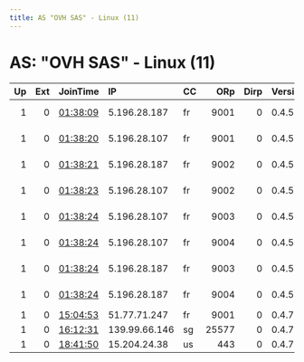 ```yaml
---
title: AS "OVH SAS" - Linux (11)
---
```


# AS: "OVH SAS" - Linux (11)

|   Up |   Ext | JoinTime                                                                                              | IP            | CC   |   ORp |   Dirp | Version   | Contact                   | Nickname            |   eFamMembers |
|-----:|------:|:------------------------------------------------------------------------------------------------------|:--------------|:-----|------:|-------:|:----------|:--------------------------|:--------------------|--------------:|
|    1 |     0 | [01:38:09](https://nusenu.github.io/OrNetStats/w/relay/39D17960F2148AA1EF86ECE9C57D2D16385EB163.html) | 5.196.28.187  | fr   |  9001 |      0 | 0.4.5.16  | anonymous1 anonymous@mail | relay1              |             1 |
|    1 |     0 | [01:38:20](https://nusenu.github.io/OrNetStats/w/relay/D0A5F7FDC35AFC68ECE3D734FA0F720F824668B3.html) | 5.196.28.107  | fr   |  9001 |      0 | 0.4.5.16  | anonymous1 anonymous@mail | relay1              |             1 |
|    1 |     0 | [01:38:21](https://nusenu.github.io/OrNetStats/w/relay/BC5AA7340BDDAC37DB4B8FBC8DC4468CAC990594.html) | 5.196.28.187  | fr   |  9002 |      0 | 0.4.5.16  | anonymous2 anonymous@mail | relay2              |             1 |
|    1 |     0 | [01:38:23](https://nusenu.github.io/OrNetStats/w/relay/F294CEDD1CA92F8EDE2A9BB47D506696FD800C86.html) | 5.196.28.107  | fr   |  9002 |      0 | 0.4.5.16  | anonymous2 anonymous@mail | relay2              |             1 |
|    1 |     0 | [01:38:24](https://nusenu.github.io/OrNetStats/w/relay/354BCA697D374D19D8F8D6FF4A88C5FD8003CFDF.html) | 5.196.28.107  | fr   |  9003 |      0 | 0.4.5.16  | anonymous3 anonymous@mail | relay3              |             1 |
|    1 |     0 | [01:38:24](https://nusenu.github.io/OrNetStats/w/relay/7C2BC2ECB4051A8AB7D3675D1EBB36B95B479766.html) | 5.196.28.107  | fr   |  9004 |      0 | 0.4.5.16  | anonymous4 anonymous@mail | relay4              |             1 |
|    1 |     0 | [01:38:24](https://nusenu.github.io/OrNetStats/w/relay/7CF7C0116CD8CAC6B3207D5EB0D7997456A56BF7.html) | 5.196.28.187  | fr   |  9003 |      0 | 0.4.5.16  | anonymous3 anonymous@mail | relay3              |             1 |
|    1 |     0 | [01:38:24](https://nusenu.github.io/OrNetStats/w/relay/A0A8614F067892F8124D49F769FFE05C1A48200C.html) | 5.196.28.187  | fr   |  9004 |      0 | 0.4.5.16  | anonymous4 anonymous@mail | relay4              |             1 |
|    1 |     0 | [15:04:53](https://nusenu.github.io/OrNetStats/w/relay/7DC499EA72BF553D3CBD1B149167EAA04FD37AA0.html) | 51.77.71.247  | fr   |  9001 |      0 | 0.4.7.13  | None                      | tetraegis           |             1 |
|    1 |     0 | [16:12:31](https://nusenu.github.io/OrNetStats/w/relay/97C9FCD5192C72464ACF738F8993FAF6922C1325.html) | 139.99.66.146 | sg   | 25577 |      0 | 0.4.7.7   | ranknyank@posteo.in       | gunsandbutter       |             1 |
|    1 |     0 | [18:41:50](https://nusenu.github.io/OrNetStats/w/relay/393C84772444A0EF8F3F8C72F58D2BFD257C1BC9.html) | 15.204.24.38  | us   |   443 |      0 | 0.4.7.13  | None                      | 0eKYUqWl9IHmoXg2Kar |             1 |
